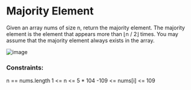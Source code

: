 # Majority Element 

Given an array nums of size n, return the majority element.
The majority element is the element that appears more than ⌊n / 2⌋ times. You may assume that the majority element always exists in the array.

![image](https://github.com/DeekshaMalviya/100-Days-of-Code/assets/132806772/773263dd-cf2a-4f8d-b1c1-04758a976e35)


### Constraints:

n == nums.length
1 <= n <= 5 * 104
-109 <= nums[i] <= 109
